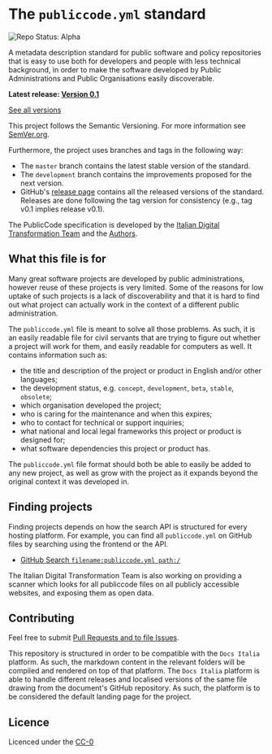 # The `publiccode.yml` standard

![Repo Status:
Alpha](https://img.shields.io/badge/status-alpha-lightgrey.svg?longCache=true&style=plastic)

A metadata description standard for public software and policy repositories
that is easy to use both for developers and people with less technical
background, in order to make the software developed by Public Administrations
and Public Organisations easily discoverable.

**Latest release:  [Version
0.1](https://github.com/italia/publiccode.yml/releases/latest)**

[See all versions](https://github.com/italia/publiccode.yml/releases)

This project follows the Semantic Versioning.  For more information see
[SemVer.org](https://semver.org/).

Furthermore, the project uses branches and tags in the following way:
* The `master` branch contains the latest stable version of the standard.
* The `development` branch contains the improvements proposed for the next
  version. 
* GitHub's [release page](https://github.com/italia/publiccode.yml/releases)
  contains all the released versions of the standard. Releases are done
  following the tag version for consistency (e.g., tag v0.1 implies release
  v0.1).

The PublicCode specification is developed by the [Italian Digital
Transformation Team](https://teamdigitale.governo.it) and the
[Authors](AUTHORS.md).

## What this file is for

Many great software projects are developed by public administrations, however
reuse of these projects is very limited. Some of the reasons for low uptake of
such projects is a lack of discoverability and that it is hard to find out what
project can actually work in the context of a different public administration.

The `publiccode.yml` file is meant to solve all those problems. As such, it is
an easily readable file for civil servants that are trying to figure out
whether a project will work for them, and easily readable for computers as
well. It contains information such as:
* the title and description of the project or product in English and/or other
  languages;
* the development status, e.g. `concept`, `development`, `beta`, `stable`,
  `obsolete`;
* which organisation developed the project;
* who is caring for the maintenance and when this expires; 
* who to contact for technical or support inquiries;
* what national and local legal frameworks this project or product is designed
  for;
* what software dependencies this project or product has. 

The `publiccode.yml` file format should both be able to easily be added to any
new project, as well as grow with the project as it expands beyond the original
context it was developed in.

## Finding projects

Finding projects depends on how the search API is structured for every hosting
platform. For example, you can find all `publiccode.yml` on GitHub files by
searching using the frontend or the API.

* [GitHub Search `filename:publiccode.yml
  path:/`](https://github.com/search?q=filename%3Apubliccode.yml+path%3A%2F)

The Italian Digital Transformation Team is also working on providing a scanner
which looks for all publiccode files on all publicly accessible websites, and
exposing them as open data.

## Contributing

Feel free to submit [Pull Requests and to file Issues](CONTRIBUTING.md).

This repository is structured in order to be compatible with the `Docs Italia`
platform. As such, the markdown content in the relevant folders will be
compiled and rendered on top of that platform. The `Docs Italia` platform is
able to handle different releases and localised versions of the same file
drawing from the document's GitHub repository. As such, the platform is to be
considered the default landing page for the project.

## Licence

Licenced under the [CC-0](LICENSE)
